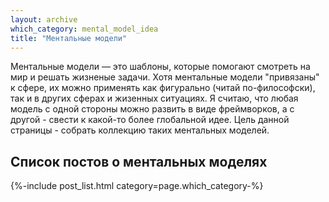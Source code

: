 ```yaml
---
layout: archive
which_category: mental_model_idea
title: "Ментальные модели"
---
```


Ментальные модели — это шаблоны, которые помогают смотреть на мир и решать жизненые задачи. Хотя ментальные модели "привязаны" к сфере, их можно применять как фигурально (читай по-философски), так и в других сферах и жизенных ситуациях. Я считаю, что любая модель с одной стороны можно развить в виде фреймворков, а с другой - свести к какой-то более глобальной идее.
Цель данной страницы - собрать коллекцию таких ментальных моделей.

## Список постов о ментальных моделях

{%-include post_list.html category=page.which_category-%}
